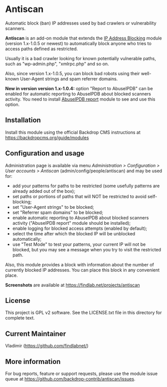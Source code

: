 Antiscan
========

Automatic block (ban) IP addresses used by bad crawlers or vulnerability scanners.

**Antiscan** is an add-on module that extends the [IP Address Blocking](https://backdropcms.org/project/ip_blocking)
module (version 1.x-1.0.5 or newest) to automatically block anyone who tries to access paths defined as restricted.

Usually it is a bad crawler looking for known potentially vulnerable paths,
such as "wp-admin.php", "xmlrpc.php" and so on.

Also, since version 1.x-1.0.5, you can block bad robots using their well-known User-Agent strings and spam referrer domains.

**New in version version 1.x-1.0.4:** option "Report to AbuseIPDB" can be enabled for automatic reporting to AbuseIPDB about blocked scanners activity.
You need to install [AbuseIPDB report](https://backdropcms.org/project/abuseipdb_report) module to see and use this option.

Installation
------------
Install this module using the official Backdrop CMS instructions at https://backdropcms.org/guide/modules

Configuration and usage
-----------------------
Administration page is available via menu *Administration > Configuration >
User accounts > Antiscan* (admin/config/people/antiscan)
and may be used for:

- add your patterns for paths to be restricted (some usefully patterns are already added out of the box);
- set paths or portions of paths that will NOT be restricted to avoid self-blocking;
- set "User-Agent strings" to be blocked;
- set "Referrer spam domains" to be blocked;
- enable automatic reporting to AbuseIPDB about blocked scanners activity ("AbuseIPDB report" module should be installed);
- enable logging for blocked access attempts (enabled by default);
- select the time after which the blocked IP will be unblocked automatically;
- use "Test Mode" to test your patterns, your current IP will not be blocked, but you may see a message when you try to visit the restricted path.

Also, this module provides a block with information about the number of currently blocked IP addresses.
You can place this block in any convenient place.

**Screenshots** are available at https://findlab.net/projects/antiscan

License
-------
This project is GPL v2 software. See the LICENSE.txt file in this directory for
complete text.

Current Maintainer
------------------
Vladimir (https://github.com/findlabnet/)

More information
----------------
For bug reports, feature or support requests, please use the module
issue queue at https://github.com/backdrop-contrib/antiscan/issues.

